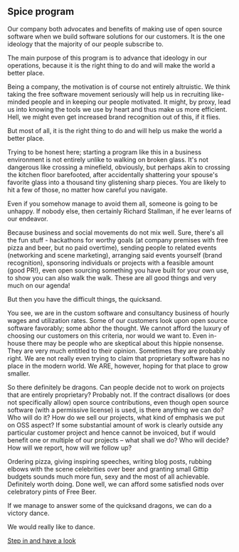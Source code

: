 ## Spice program
Our company both advocates and benefits of making use of open source software when we build software solutions for our customers. It is the one ideology that the majority of our people subscribe to.

The main purpose of this program is to advance that ideology in our operations, because it is the right thing to do and will make the world a better place. 

Being a company, the motivation is of course not entirely altruistic. We think taking the free software movement seriously will help us in recruiting like-minded people and in keeping our people motivated. It might, by proxy, lead us into knowing the tools we use by heart and thus make us more efficient. Hell, we might even get increased brand recognition out of this, if it flies.

But most of all, it is the right thing to do and will help us make the world a better place.

Trying to be honest here; starting a program like this in a business environment is not entirely unlike to walking on broken glass. It's not dangerous like crossing a minefield, obviously, but perhaps akin to crossing the kitchen floor barefooted, after accidentally shattering your spouse's favorite glass into a thousand tiny glistening sharp pieces. You are likely to hit a few of those, no matter how careful you navigate.

Even if you somehow manage to avoid them all, someone is going to be unhappy. If nobody else, then certainly Richard Stallman, if he ever learns of our endeavor.

Because business and social movements do not mix well. Sure, there's all the fun stuff - hackathons for worthy goals (at company premises with free pizza and beer, but no paid overtime), sending people to related events (networking and scene marketing), arranging said events yourself (brand recognition), sponsoring individuals or projects with a feasible amount (good PR!), even open sourcing something you have built for your own use, to show you can also walk the walk. These are all good things and very much on our agenda!

But then you have the difficult things, the quicksand.  

You see, we are in the custom software and consultancy business of hourly wages and utilization rates.  Some of our customers look upon open source software favorably; some abhor the thought. We cannot afford the luxury of choosing our customers on this criteria, nor would we want to. Even in-house there may be people who are skeptical about this hippie nonsense. They are very much entitled to their opinion. Sometimes they are probably right. We are not really even trying to claim that proprietary software has no place in the modern world. We ARE, however, hoping for that place to grow smaller.

So there definitely be dragons. Can people decide not to work on projects that are entirely proprietary? Probably not. If the contract disallows (or does not specifically allow) open source contributions, even though open source software (with a permissive license) is used, is there anything we can do? Who will do it? How do we sell our projects, what kind of emphasis we put on OSS aspect? If some substantial amount of work is clearly outside any particular customer project and hence cannot be invoiced, but if would benefit one or multiple of our projects – what shall we do? Who will decide? How will we report, how will we follow up?

Ordering pizza, giving inspiring speeches, writing blog posts, rubbing elbows with the scene celebrities over beer and granting small Gittip budgets sounds much more fun, sexy and the most of all achievable. Definitely worth doing. Done well, we can afford some satisfied nods over celebratory pints of Free Beer.

If we manage to answer some of the quicksand dragons, we can do a victory dance. 

We would really like to dance.

[Step in and have a look](/content "Step in and have a look")
